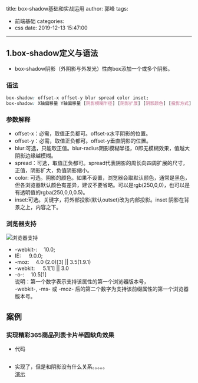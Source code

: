 title: box-shadow基础和实战运用
author: 郭峰
tags:
  - 前端基础
categories:
  - css
date: 2019-12-13 15:47:00
---
## 1.box-shadow定义与语法
* box-shadow阴影（外阴影与外发光）性向box添加一个或多个阴影。
### 语法
```css
box-shadow: offset-x offset-y blur spread color inset;
box-shadow: X轴偏移量 Y轴偏移量 [阴影模糊半径] [阴影扩展] [阴影颜色] [投影方式];
```
### 参数解释
* offset-x：必需，取值正负都可。offset-x水平阴影的位置。  
* offset-y：必需，取值正负都可。offset-y垂直阴影的位置。  
* blur:可选，只能取正值。blur-radius阴影模糊半径，0即无模糊效果，值越大阴影边缘越模糊。  
* spread：可选，取值正负都可。spread代表阴影的周长向四周扩展的尺寸，正值，阴影扩大，负值阴影缩小。  
* color: 可选。阴影的颜色。如果不设置，浏览器会取默认颜色，通常是黑色，但各浏览器默认颜色有差异，建议不要省略。可以是rgb(250,0,0)，也可以是有透明值的rgba(250,0,0,0.5)。   
* inset:可选。关键字，将外部投影(默认outset)改为内部投影。inset 阴影在背景之上，内容之下。
<!--more-->
### 浏览器支持
![浏览器支持](/images/pasted-0.png)
* -webkit-:  &emsp;10.0;  
* IE: &emsp; 9.0.0;  
* -moz:  &emsp;4.0 (2.0)[3] || 3.5(1.9.1)  
* -webkit: &emsp; 5.1[1] || 3.0  
* -o-: &emsp;10.5[1]   
说明：第一个数字表示支持该属性的第一个浏览器版本号，  
-webkit-, -ms- 或 -moz- 后的第二个数字为支持该前缀属性的第一个浏览器版本号。
## 案例
### 实现精彩365商品列表卡片半圆缺角效果
* 代码
```html
```
* 实现了，但是和阴影没有什么关系。。。。。  
[演示](https://guofes.github.io/learn/box_shadow/)